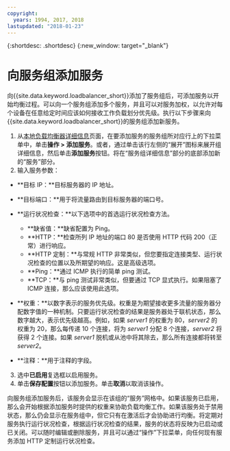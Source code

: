 ```yaml
---
copyright:
  years: 1994, 2017, 2018
lastupdated: "2018-01-23"
---
```


{:shortdesc: .shortdesc}
{:new_window: target="_blank"}

# 向服务组添加服务

向{{site.data.keyword.loadbalancer_short}}添加了服务组后，可添加服务以开始均衡过程。可以向一个服务组添加多个服务，并且可以对服务加权，以允许对每个设备在任意给定时间应该如何接收工作负载划分优先级。执行以下步骤来向{{site.data.keyword.loadbalancer_short}}的服务组添加新服务。

1. 从[本地负载均衡器详细信息](view-all-load-balancers.html)页面，在要添加服务的服务组所对应行上的下拉菜单中，单击**操作 > 添加服务**。或者，通过单击该行左侧的“展开”图标来展开组详细信息，然后单击**添加服务**按钮。将在“服务组详细信息”部分的底部添加新的“服务”部分。
2. 输入服务参数：
  - **目标 IP：**目标服务器的 IP 地址。
  - **目标端口：**用于将流量路由到目标服务器的端口号。
  - **运行状况检查：**以下选项中的首选运行状况检查方法。

     - **缺省值：**缺省配置为 Ping。
     - **HTTP：**检查所列 IP 地址的端口 80 是否使用 HTTP 代码 200（正常）进行响应。
     - **HTTP 定制：**与常规 HTTP 非常类似，但您要指定连接类型、运行状况检查的位置以及所期望的响应。这是高级选项。
     - **Ping：**通过 ICMP 执行的简单 ping 测试。
     - **TCP：**与 ping 测试非常类似，但要通过 TCP 显式执行。如果阻塞了 ICMP 连接，那么应该使用此选项。
  - **权重：**以数字表示的服务优先级。权重是为期望接收更多流量的服务器分配数字值的一种机制。只要运行状况检查的结果是服务器处于联机状态，那么数字越大，表示优先级越高。例如，如果 _server1_ 的权重为 80，_server2_ 的权重为 20，那么每传递 10 个连接，将为 _server1_ 分配 8 个连接，_server2_ 将获得 2 个连接。如果 _server1_ 脱机或从池中将其除去，那么所有连接都将转至 _server2_。
  - **注释：**用于注释的字段。
3. 选中**已启用**复选框以启用服务。
4. 单击**保存配置**按钮以添加服务。单击**取消**以取消该操作。

向服务组添加服务后，该服务会显示在该组的“服务”网格中。如果该服务已启用，那么会开始根据添加服务时提供的权重来协助负载均衡工作。如果该服务处于禁用状态，那么仍会显示在服务组中，但它只有在激活后才会协助进行均衡。将定期对服务执行运行状况检查，根据运行状况检查的结果，服务的状态将反映为已启动或已关闭。可以随时编辑或删除服务，并且可以通过“操作”下拉菜单，向任何现有服务添加 HTTP 定制运行状况检查。
